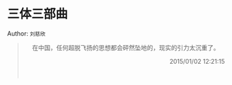 # 三体三部曲 
Author: `刘慈欣` 
> &emsp; 
> 在中国，任何超脱飞扬的思想都会砰然坠地的，现实的引力太沉重了。
> 
> <p align="right"> 2015/01/02 12:21:15 </p>
> &emsp;
